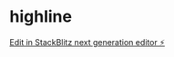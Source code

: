 # highline

[Edit in StackBlitz next generation editor ⚡️](https://stackblitz.com/~/github.com/vivi-0124/highline)